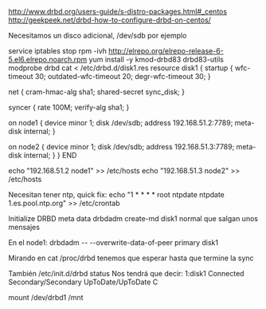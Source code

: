 http://www.drbd.org/users-guide/s-distro-packages.html#_centos
http://geekpeek.net/drbd-how-to-configure-drbd-on-centos/

Necesitamos un disco adicional, /dev/sdb por ejemplo

service iptables stop
rpm -ivh http://elrepo.org/elrepo-release-6-5.el6.elrepo.noarch.rpm
yum install -y kmod-drbd83 drbd83-utils
modprobe drbd
cat <<END > /etc/drbd.d/disk1.res
resource disk1
{
startup {
wfc-timeout 30;
outdated-wfc-timeout 20;
degr-wfc-timeout 30;
}

net {
cram-hmac-alg sha1;
shared-secret sync_disk;
}

syncer {
rate 100M;
verify-alg sha1;
}

on node1 {
device minor 1;
disk /dev/sdb;
address 192.168.51.2:7789;
meta-disk internal;
}

on node2 {
device minor 1;
disk /dev/sdb;
address 192.168.51.3:7789;
meta-disk internal;
}
}
END

echo "192.168.51.2 node1" >> /etc/hosts
echo "192.168.51.3 node2" >> /etc/hosts

Necesitan tener ntp, quick fix:
echo "1 * * * * root ntpdate ntpdate 1.es.pool.ntp.org" >> /etc/crontab

Initialize DRBD meta data
drbdadm create-md disk1
  normal que salgan unos mensajes

En el node1:
drbdadm -- --overwrite-data-of-peer primary disk1

Mirando en 
cat /proc/drbd 
tenemos que esperar hasta que termine la sync

También 
/etc/init.d/drbd status
Nos tendrá que decir:
1:disk1  Connected  Secondary/Secondary  UpToDate/UpToDate  C

mount /dev/drbd1 /mnt
